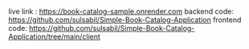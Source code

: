 live link : https://book-catalog-sample.onrender.com
backend code: https://github.com/sulsabil/Simple-Book-Catalog-Application
frontend code: https://github.com/sulsabil/Simple-Book-Catalog-Application/tree/main/client
